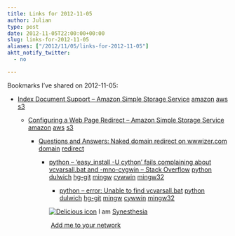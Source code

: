 ```yaml
---
title: Links for 2012-11-05
author: Julian
type: post
date: 2012-11-05T22:00:00+00:00
slug: links-for-2012-11-05 
aliases: ["/2012/11/05/links-for-2012-11-05"]
aktt_notify_twitter:
  - no

---
```

Bookmarks I&#8217;ve shared on 2012-11-05:

  * [Index Document Support &#8211; Amazon Simple Storage Service][1] 
    [amazon][2] [aws][3] [s3][4] </li> 
    
      * [Configuring a Web Page Redirect &#8211; Amazon Simple Storage Service][5] 
        [amazon][2] [aws][3] [s3][4] </li> 
        
          * [Questions and Answers: Naked domain redirect on wwwizer.com][6] 
            [domain][7] [redirect][8] </li> 
            
              * [python &#8211; &#8216;easy_install -U cython&#8217; fails complaining about vcvarsall.bat and -mno-cygwin &#8211; Stack Overflow][9] 
                [python][10] [dulwich][11] [hg-git][12] [mingw][13] [cywwin][14] [mingw32][15] </li> 
                
                  * [python &#8211; error: Unable to find vcvarsall.bat][16] 
                    [python][10] [dulwich][11] [hg-git][12] [mingw][13] [cywwin][14] [mingw32][15] </li> </ul> 
                    
                    <p class="deliciouslink">
                      <a href="https://del.icio.us/synesthesia" title="See all my bookmarks on del.icio.us"><img src="https://www.synesthesia.co.uk/images/deliciousicon.jpg" alt="Delicious icon" /></a>&nbsp;I am <a href="https://del.icio.us/synesthesia" title="See all my bookmarks on del.icio.us">Synesthesia</a>
                    </p>
                    
                    <p class="deliciouslink">
                      <a href="https://del.icio.us/network?add=synesthesia" title="Add me to your del.icio.us network"><img src="https://www.synesthesia.co.uk/images/add.gif" alt="" /></a>&nbsp;<a href="https://del.icio.us/network?add=synesthesia" title="Add me to your del.icio.us network">Add me to your network</a>
                    </p>

 [1]: https://docs.amazonwebservices.com/AmazonS3/latest/dev/IndexDocumentSupport.html
 [2]: https://www.delicious.com/synesthesia/amazon
 [3]: https://www.delicious.com/synesthesia/aws
 [4]: https://www.delicious.com/synesthesia/s3
 [5]: https://docs.amazonwebservices.com/AmazonS3/latest/dev/how-to-page-redirect.html
 [6]: https://wwwizer.com/naked-domain-redirect
 [7]: https://www.delicious.com/synesthesia/domain
 [8]: https://www.delicious.com/synesthesia/redirect
 [9]: https://stackoverflow.com/questions/8531983/easy-install-u-cython-fails-complaining-about-vcvarsall-bat-and-mno-cygwin
 [10]: https://www.delicious.com/synesthesia/python
 [11]: https://www.delicious.com/synesthesia/dulwich
 [12]: https://www.delicious.com/synesthesia/hg-git
 [13]: https://www.delicious.com/synesthesia/mingw
 [14]: https://www.delicious.com/synesthesia/cywwin
 [15]: https://www.delicious.com/synesthesia/mingw32
 [16]: https://stackoverflow.com/questions/2817869/error-unable-to-find-vcvarsall-bat